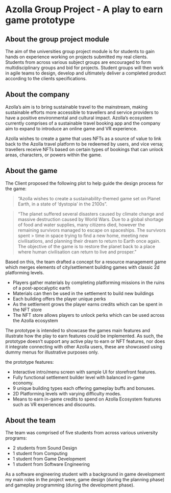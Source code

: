 # Azolla Group Project - A play to earn game prototype

## About the group project module
The aim of the universities group project module is for students to gain hands on experience working on projects submitted my real clients. Students from across various subject groups are encouraged to form multidisciplinary groups and bid for projects. Student groups will then work in agile teams to design, develop and ultimately deliver a completed product according to the clients specifications. 

## About the company
Azolla’s aim is to bring sustainable travel to the mainstream, making sustainable efforts more accessible to travellers and service providers to have a positive environmental and cultural impact. Azolla’s ecosystem currently comprises of a sustainable travel booking app and the company aim to expand to introduce an online game and VR experience.

Azolla wishes to create a game that uses NFTs as a source of value to link back to the Azolla travel platform to be redeemed by users, and vice versa; travellers receive NFTs based on certain types of bookings that can unlock areas, characters, or powers within the game. 

## About the game

The Client proposed the following plot to help guide the design process for the game:

> “Azolla wishes to create a sustainability-themed game set on Planet Earth, in a state of ‘dystopia’ in the 2100s”.

> “The planet suffered several disasters caused by climate change and massive destruction caused by World Wars. Due to a global shortage of food and water supplies, many citizens died, however the remaining survivors managed to escape on spaceships. The survivors spent > time in space trying to find a new home, meeting new civilisations, and planning their dream to return to Earth once again. The objective of the game is to restore the planet back to a place where human civilisation can return to live and prosper.”

Based on this, the team drafted a concept for a resource management game which merges elements of city/settlement building games with classic 2d platforming levels. 

* Players gather materials by completing platforming missions in the ruins of a post-apocalyptic earth
* Materials can then be used in the settlement to build new buildings
* Each building offers the player unique perks 
* As the settlement grows the player earns credits which can be spent in the NFT store
* The NFT store allows players to unlock perks which can be used across the Azolla ecosystem

The prototype is intended to showcase the games main features and illustrate how the play to earn features could be implemented. As such, the prototype doesn’t support any active play to earn or NFT features, nor does it integrate connecting with other Azolla users, these are showcased using dummy menus for illustrative purposes only. 

the prototype features:

* Interactive intro/menu screen with sample UI for storefront features.
* Fully functional settlement builder level with balanced in-game economy.
* 9 unique building types each offering gameplay buffs and bonuses. 
* 2D Platforming levels with varying difficulty modes.
* Means to earn in-game credits to spend on Azolla Ecosystem features such as VR experiences and discounts. 

## About the team

The team was comprised of five students from across various university programs:
* 2 students from Sound Design
* 1 student from Computing
* 1 student from Game Development
* 1 student from Software Engineering

As a software engineering student with a background in game development my main roles in the project were, game design (during the planning phase) and gameplay programming (during the development phase).
